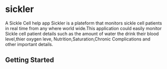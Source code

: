# sickler

A Sickle Cell help app
Sickler is a plateform that monitors sickle cell patients in real time from any where world wide.This application  could easily monitor Sickle cell patient details such as the amount of water the drink their blood level,thier oxygen leve,  Nutrition,Saturation,Chronic Complications and other important details.



## Getting Started


